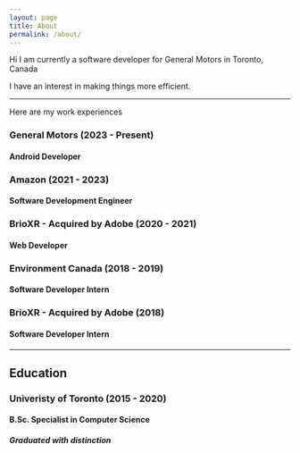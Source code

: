 ```yaml
---
layout: page
title: About
permalink: /about/
---
```


Hi I am currently a software developer for General Motors in Toronto, Canada

I have an interest in making things more efficient.

----

Here are my work experiences

### General Motors (2023 - Present)
#### Android Developer

### Amazon (2021 - 2023)
#### Software Development Engineer

### BrioXR - Acquired by Adobe (2020 - 2021)
#### Web Developer

### Environment Canada (2018 - 2019)
#### Software Developer Intern

### BrioXR - Acquired by Adobe (2018)
#### Software Developer Intern

----
## Education

### Univeristy of Toronto (2015 - 2020)
#### B.Sc. Specialist in Computer Science
##### Graduated with distinction

